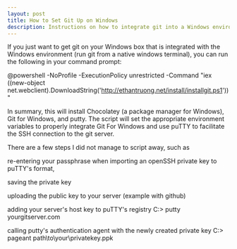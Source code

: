 ```yaml
---
layout: post
title: How to Set Git Up on Windows
description: Instructions on how to integrate git into a Windows environment
---
```


If you just want to get git on your Windows box that is integrated with the Windows environment (run git from a native windows terminal), you can run the following in your command prompt:

@powershell -NoProfile -ExecutionPolicy unrestricted -Command "iex ((new-object net.webclient).DownloadString('http://ethantruong.net/install/installgit.ps1'))"

In summary, this will install Chocolatey (a package manager for Windows), Git for Windows, and putty. The script will set the appropriate environment variables to properly integrate Git For Windows and use puTTY to facilitate the SSH connection to the git server. 

There are a few steps I did not manage to script away, such as 

re-entering your passphrase when importing an openSSH private key to puTTY's format, 

saving the private key

uploading the public key to your server (example with github)

adding your server's host key to puTTY's registry
C:\> putty yourgitserver.com

calling putty's authentication agent with the newly created private key
C:\> pageant path\to\your\privatekey.ppk